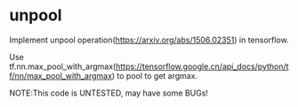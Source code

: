 # unpool
Implement unpool operation(https://arxiv.org/abs/1506.02351) in tensorflow.

Use tf.nn.max_pool_with_argmax(https://tensorflow.google.cn/api_docs/python/tf/nn/max_pool_with_argmax) to pool to get argmax.

NOTE:This code is UNTESTED, may have some BUGs!
